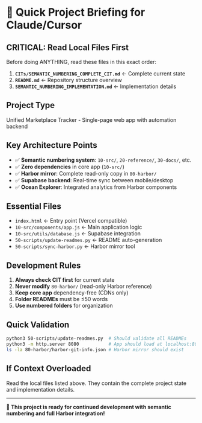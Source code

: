 # 🚀 Quick Project Briefing for Claude/Cursor

## **CRITICAL: Read Local Files First**

Before doing ANYTHING, read these files in this exact order:

1. **`CITs/SEMANTIC_NUMBERING_COMPLETE_CIT.md`** ← Complete current state
2. **`README.md`** ← Repository structure overview  
3. **`SEMANTIC_NUMBERING_IMPLEMENTATION.md`** ← Implementation details

## **Project Type**
Unified Marketplace Tracker - Single-page web app with automation backend

## **Key Architecture Points**
- ✅ **Semantic numbering system**: `10-src/`, `20-reference/`, `30-docs/`, etc.
- ✅ **Zero dependencies** in core app (`10-src/`)
- ✅ **Harbor mirror**: Complete read-only copy in `80-harbor/`
- ✅ **Supabase backend**: Real-time sync between mobile/desktop
- ✅ **Ocean Explorer**: Integrated analytics from Harbor components

## **Essential Files**
- `index.html` ← Entry point (Vercel compatible)
- `10-src/components/app.js` ← Main application logic
- `10-src/utils/database.js` ← Supabase integration
- `50-scripts/update-readmes.py` ← README auto-generation
- `50-scripts/sync-harbor.py` ← Harbor mirror tool

## **Development Rules**
1. **Always check CIT first** for current state
2. **Never modify** `80-harbor/` (read-only Harbor reference)
3. **Keep core app** dependency-free (CDNs only)
4. **Folder READMEs** must be ≤50 words
5. **Use numbered folders** for organization

## **Quick Validation**
```bash
python3 50-scripts/update-readmes.py  # Should validate all READMEs
python3 -m http.server 8080           # App should load at localhost:8080
ls -la 80-harbor/harbor-git-info.json # Harbor mirror should exist
```

## **If Context Overloaded**
Read the local files listed above. They contain the complete project state and implementation details.

---
**🎯 This project is ready for continued development with semantic numbering and full Harbor integration!**
